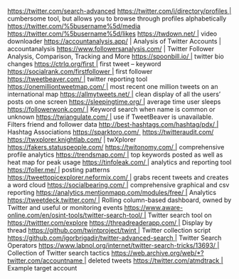 https://twitter.com/search-advanced
https://twitter.com/i/directory/profiles | cumbersome tool, but allows you to browse through profiles alphabetically
https://twitter.com/%5busername%5d/media
https://twitter.com/%5busername%5d/likes
https://twdown.net/ | video downloader
https://accountanalysis.app/ | Analysis of Twitter Accounts | accountanalysis
https://www.followersanalysis.com/ | Twitter Follower Analysis, Comparison, Tracking and More
https://spoonbill.io/ | twitter bio changes
https://ctrlq.org/first | first tweet – keyword
https://socialrank.com/firstfollower | first follower
https://tweetbeaver.com/ | twitter reporting tool
https://onemilliontweetmap.com/ | most recent one million tweets on an international map
https://allmytweets.net/ | clean display of all the users’ posts on one screen
https://sleepingtime.org/ | average time user sleeps
https://followerwonk.com/ | Keyword search when name is common or unknown
https://twiangulate.com/ | use if TweetBeaver is unavailable. Filters friend and follower data
http://best-hashtags.com/hashtag/pdx/ | Hashtag Associations
https://sparktoro.com/ 
https://twitteraudit.com/
https://twxplorer.knightlab.com/ | twXplorer
https://fakers.statuspeople.com/
https://twitonomy.com/ | comprehensive profile analytics
https://trendsmap.com/ | top keywords posted as well as heat map for peak usage
https://tinfoleak.com/ | analytics and reporting tool
https://foller.me/ | posting patterns
https://tweettopicexplorer.neformix.com/ | grabs recent tweets and creates a word cloud
https://socialbearing.com/ | comprehensive graphical and csv reporting
https://analytics.mentionmapp.com/modules/free/ | Analytics
https://tweetdeck.twitter.com/ | Rolling column-based dashboard, owned by Twitter and useful or monitoring events
https://www.aware-online.com/en/osint-tools/twitter-search-tool/ | Twitter search tool on
https://twittter.com/explore
https://threadreaderapp.com/ | Display by thread
https://github.com/twintproject/twint | Twitter collection script 
https://github.com/igorbrigadir/twitter-advanced-search | Twitter Search Operators
https://www.labnol.org/internet/twitter-search-tricks/13693/ | Collection of Twitter search tactics
https://web.archive.org/web/*?twitter.com/accountname | deleted tweets
https://twitter.com/atmdtrack | Example target account
